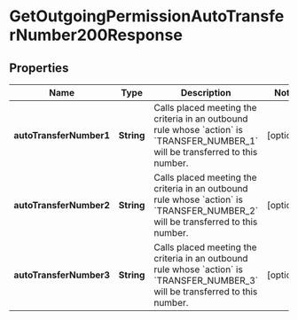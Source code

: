 

# GetOutgoingPermissionAutoTransferNumber200Response


## Properties

| Name | Type | Description | Notes |
|------------ | ------------- | ------------- | -------------|
|**autoTransferNumber1** | **String** | Calls placed meeting the criteria in an outbound rule whose &#x60;action&#x60; is &#x60;TRANSFER_NUMBER_1&#x60; will be transferred to this number. |  [optional] |
|**autoTransferNumber2** | **String** | Calls placed meeting the criteria in an outbound rule whose &#x60;action&#x60; is &#x60;TRANSFER_NUMBER_2&#x60; will be transferred to this number. |  [optional] |
|**autoTransferNumber3** | **String** | Calls placed meeting the criteria in an outbound rule whose &#x60;action&#x60; is &#x60;TRANSFER_NUMBER_3&#x60; will be transferred to this number. |  [optional] |



